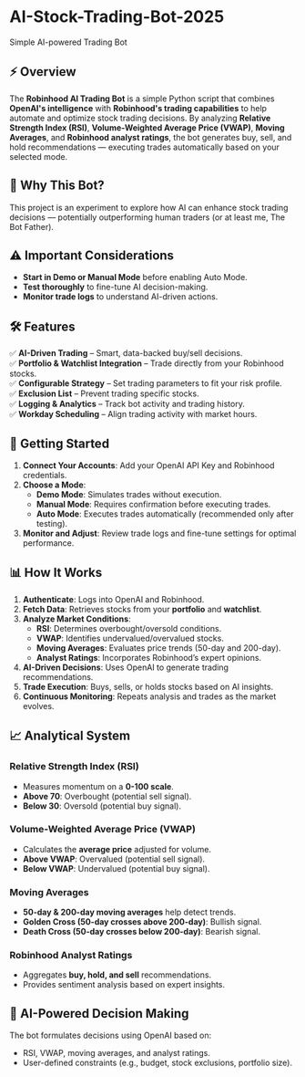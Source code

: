 # AI-Stock-Trading-Bot-2025
Simple AI-powered Trading Bot


## ⚡ Overview
The **Robinhood AI Trading Bot** is a simple Python script
that combines **OpenAI's intelligence** with **Robinhood's trading capabilities**
to help automate and optimize stock trading decisions.
By analyzing **Relative Strength Index (RSI)**, **Volume-Weighted Average Price (VWAP)**,
**Moving Averages**, and **Robinhood analyst ratings**, the bot generates buy, sell,
and hold recommendations — executing trades automatically based on your selected mode.

## 🤔 Why This Bot?
This project is an experiment
to explore how AI can enhance stock trading decisions — potentially outperforming human traders
(or at least me, The Bot Father).

## ⚠️ Important Considerations
- **Start in Demo or Manual Mode** before enabling Auto Mode.
- **Test thoroughly** to fine-tune AI decision-making.
- **Monitor trade logs** to understand AI-driven actions.

## 🛠 Features
✅ **AI-Driven Trading** – Smart, data-backed buy/sell decisions.  
✅ **Portfolio & Watchlist Integration** – Trade directly from your Robinhood stocks.  
✅ **Configurable Strategy** – Set trading parameters to fit your risk profile.  
✅ **Exclusion List** – Prevent trading specific stocks.  
✅ **Logging & Analytics** – Track bot activity and trading history.  
✅ **Workday Scheduling** – Align trading activity with market hours.

## 🚀 Getting Started
1. **Connect Your Accounts**: Add your OpenAI API Key and Robinhood credentials.
2. **Choose a Mode**:
   - **Demo Mode**: Simulates trades without execution.
   - **Manual Mode**: Requires confirmation before executing trades.
   - **Auto Mode**: Executes trades automatically (recommended only after testing).
3. **Monitor and Adjust**: Review trade logs and fine-tune settings for optimal performance.

## 📊 How It Works
1. **Authenticate**: Logs into OpenAI and Robinhood.
2. **Fetch Data**: Retrieves stocks from your **portfolio** and **watchlist**.
3. **Analyze Market Conditions**:
   - **RSI**: Determines overbought/oversold conditions.
   - **VWAP**: Identifies undervalued/overvalued stocks.
   - **Moving Averages**: Evaluates price trends (50-day and 200-day).
   - **Analyst Ratings**: Incorporates Robinhood’s expert opinions.
4. **AI-Driven Decisions**: Uses OpenAI to generate trading recommendations.
5. **Trade Execution**: Buys, sells, or holds stocks based on AI insights.
6. **Continuous Monitoring**: Repeats analysis and trades as the market evolves.

## 📈 Analytical System
### **Relative Strength Index (RSI)**
- Measures momentum on a **0-100 scale**.
- **Above 70**: Overbought (potential sell signal).
- **Below 30**: Oversold (potential buy signal).

### **Volume-Weighted Average Price (VWAP)**
- Calculates the **average price** adjusted for volume.
- **Above VWAP**: Overvalued (potential sell signal).
- **Below VWAP**: Undervalued (potential buy signal).

### **Moving Averages**
- **50-day & 200-day moving averages** help detect trends.
- **Golden Cross (50-day crosses above 200-day)**: Bullish signal.
- **Death Cross (50-day crosses below 200-day)**: Bearish signal.

### **Robinhood Analyst Ratings**
- Aggregates **buy, hold, and sell** recommendations.
- Provides sentiment analysis based on expert insights.

## 🤖 AI-Powered Decision Making
The bot formulates decisions using OpenAI based on:
- RSI, VWAP, moving averages, and analyst ratings.
- User-defined constraints (e.g., budget, stock exclusions, portfolio size).
